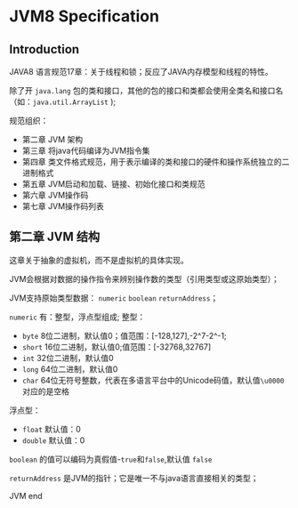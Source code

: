 # JVM8 Specification

## Introduction
JAVA8 语言规范17章：关于线程和锁；反应了JAVA内存模型和线程的特性。

除了开 `java.lang` 包的类和接口，其他的包的接口和类都会使用全类名和接口名（如：`java.util.ArrayList` );


规范组织：
- 第二章 JVM 架构
- 第三章 将java代码编译为JVM指令集
- 第四章 类文件格式规范，用于表示编译的类和接口的硬件和操作系统独立的二进制格式
- 第五章 JVM启动和加载、链接、初始化接口和类规范
- 第六章 JVM操作码
- 第七章 JVM操作码列表


## 第二章 JVM 结构
这章关于抽象的虚拟机，而不是虚拟机的具体实现。

JVM会根据对数据的操作指令来辨别操作数的类型（引用类型或这原始类型）；

JVM支持原始类型数据： `numeric` `boolean` `returnAddress`；

`numeric` 有：整型，浮点型组成;
整型：    
- `byte` 8位二进制，默认值0；值范围：[-128,127],-2^7-2^-1;
- `short` 16位二进制，默认值0;值范围：[-32768,32767]
- `int`   32位二进制，默认值0
- `long`  64位二进制，默认值0
- `char`  64位无符号整数，代表在多语言平台中的Unicode码值，默认值`\u0000` 对应的是空格

浮点型：
- `float`   默认值：0
- `double`  默认值：0

`boolean` 的值可以编码为真假值-`true`和`false`,默认值 `false`

`returnAddress` 是JVM的指针；它是唯一不与java语言直接相关的类型；



































































JVM end
